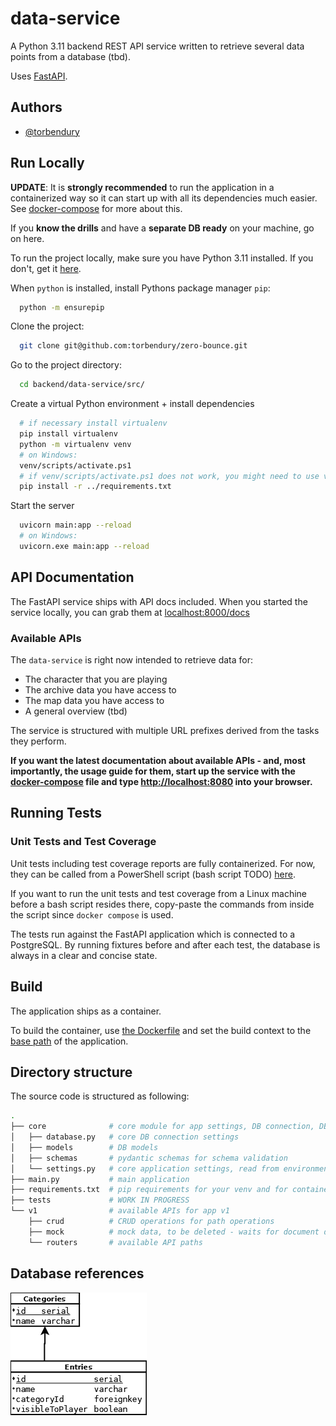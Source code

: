 
# data-service

A Python 3.11 backend REST API service written to retrieve several data points from a database (tbd).

Uses [FastAPI](https://fastapi.tiangolo.com/).

## Authors

- [@torbendury](https://www.github.com/torbendury)

## Run Locally

**UPDATE**: It is **strongly recommended** to run the application in a containerized way so it can start up with all its dependencies much easier. See [docker-compose](../hacks/docker-compose/README.md) for more about this.

If you **know the drills** and have a **separate DB ready** on your machine, go on here.

To run the project locally, make sure you have Python 3.11 installed. If you don't, get it [here](https://www.python.org/downloads/).

When `python` is installed, install Pythons package manager `pip`:

```bash
  python -m ensurepip
```

Clone the project:

```bash
  git clone git@github.com:torbendury/zero-bounce.git
```

Go to the project directory:

```bash
  cd backend/data-service/src/
```

Create a virtual Python environment + install dependencies

```bash
  # if necessary install virtualenv
  pip install virtualenv
  python -m virtualenv venv
  # on Windows:
  venv/scripts/activate.ps1 
  # if venv/scripts/activate.ps1 does not work, you might need to use venv/scripts/activate.bat
  pip install -r ../requirements.txt
```

Start the server

```bash
  uvicorn main:app --reload
  # on Windows:
  uvicorn.exe main:app --reload
```

## API Documentation

The FastAPI service ships with API docs included. When you started the service locally, you can grab them at [localhost:8000/docs](http://localhost:8000/docs)

### Available APIs

The `data-service` is right now intended to retrieve data for:

- The character that you are playing
- The archive data you have access to
- The map data you have access to
- A general overview (tbd)

The service is structured with multiple URL prefixes derived from the tasks they perform.

**If you want the latest documentation about available APIs - and, most importantly, the usage guide for them, start up the service with the [docker-compose](../../hacks/docker-compose/docker-compose.yml) file and type [http://localhost:8080](http://localhost:8080) into your browser.**

## Running Tests

### Unit Tests and Test Coverage

Unit tests including test coverage reports are fully containerized. For now, they can be called from a PowerShell script (bash script TODO) [here](../ci/data-service.ps1).

If you want to run the unit tests and test coverage from a Linux machine before a bash script resides there, copy-paste the commands from inside the script since `docker compose` is used.

The tests run against the FastAPI application which is connected to a PostgreSQL. By running fixtures before and after each test, the database is always in a clear and concise state.

## Build

The application ships as a container.

To build the container, use [the Dockerfile](../ci/Dockerfile_data-service) and set the build context to the [base path](data-service/) of the application.

## Directory structure

The source code is structured as following:

```bash
.
├── core              # core module for app settings, DB connection, DB models, schema validation
│   ├── database.py   # core DB connection settings
│   ├── models        # DB models
│   ├── schemas       # pydantic schemas for schema validation
│   └── settings.py   # core application settings, read from environment variables
├── main.py           # main application
├── requirements.txt  # pip requirements for your venv and for container builds
├── tests             # WORK IN PROGRESS
└── v1                # available APIs for app v1
    ├── crud          # CRUD operations for path operations
    ├── mock          # mock data, to be deleted - waits for document db
    └── routers       # available API paths
```

## Database references

![SQL DB](docs/db.png)
